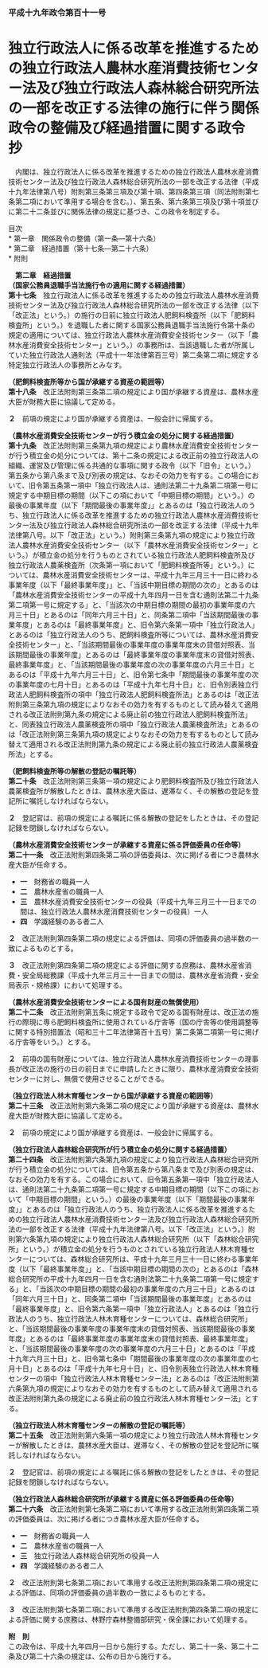 ### 平成十九年政令第百十一号  
# 独立行政法人に係る改革を推進するための独立行政法人農林水産消費技術センター法及び独立行政法人森林総合研究所法の一部を改正する法律の施行に伴う関係政令の整備及び経過措置に関する政令　抄  
　内閣は、独立行政法人に係る改革を推進するための独立行政法人農林水産消費技術センター法及び独立行政法人森林総合研究所法の一部を改正する法律（平成十九年法律第八号）附則第三条第三項及び第十項、第四条第三項（同法附則第七条第二項において準用する場合を含む。）、第五条、第六条第三項及び第十項並びに第二十二条並びに関係法律の規定に基づき、この政令を制定する。  
  
目次  
	* 第一章　関係政令の整備（第一条―第十六条）  
	* 第二章　経過措置（第十七条―第二十六条）  
	* 附則  
  
&emsp;**第二章　経過措置**  
**（国家公務員退職手当法施行令の適用に関する経過措置）**  
**第十七条**　独立行政法人に係る改革を推進するための独立行政法人農林水産消費技術センター法及び独立行政法人森林総合研究所法の一部を改正する法律（以下「改正法」という。）の施行の日前に独立行政法人肥飼料検査所（以下「肥飼料検査所」という。）を退職した者に関する国家公務員退職手当法施行令第十条の規定の適用については、独立行政法人農林水産消費安全技術センター（以下「農林水産消費安全技術センター」という。）の事務所は、当該退職した者が所属していた独立行政法人通則法（平成十一年法律第百三号）第二条第二項に規定する特定独立行政法人の事務所とみなす。  
  
**（肥飼料検査所等から国が承継する資産の範囲等）**  
**第十八条**　改正法附則第三条第二項の規定により国が承継する資産は、農林水産大臣が財務大臣に協議して定める。  
  
**２**　前項の規定により国が承継する資産は、一般会計に帰属する。  
  
**（農林水産消費安全技術センターが行う積立金の処分に関する経過措置）**  
**第十九条**　改正法附則第三条第九項の規定により農林水産消費安全技術センターが行う積立金の処分については、第十二条の規定による改正前の独立行政法人の組織、運営及び管理に係る共通的な事項に関する政令（以下「旧令」という。）第五条から第八条まで及び別表の規定は、なおその効力を有する。この場合において、旧令第五条第一項中「独立行政法人は、通則法第二十九条第二項第一号に規定する中期目標の期間（以下この項において「中期目標の期間」という。）の最後の事業年度（以下「期間最後の事業年度」」とあるのは「独立行政法人のうち、独立行政法人に係る改革を推進するための独立行政法人農林水産消費技術センター法及び独立行政法人森林総合研究所法の一部を改正する法律（平成十九年法律第八号。以下「改正法」という。）附則第三条第九項の規定により独立行政法人農林水産消費安全技術センター（以下「農林水産消費安全技術センター」という。）が積立金の処分を行うものとされている独立行政法人肥飼料検査所及び独立行政法人農薬検査所（次条第一項において「肥飼料検査所等」という。）については、農林水産消費安全技術センターは、平成十九年三月三十一日に終わる事業年度（以下「最終事業年度」」と、「当該中期目標の期間の次の」とあるのは「農林水産消費安全技術センターの平成十九年四月一日を含む通則法第二十九条第二項第一号に規定する」と、「当該次の中期目標の期間の最初の事業年度の六月三十日」とあるのは「同年六月三十日」と、同条第二項中「当該期間最後の事業年度」とあるのは「最終事業年度」と、旧令第六条第一項中「独立行政法人」とあるのは「独立行政法人のうち、肥飼料検査所等については、農林水産消費安全技術センター」と、「当該期間最後の事業年度の事業年度末の貸借対照表、当該期間最後の事業年度」とあるのは「最終事業年度の事業年度末の貸借対照表、最終事業年度」と、「当該期間最後の事業年度の次の事業年度の六月三十日」とあるのは「平成十九年六月三十日」と、旧令第七条中「期間最後の事業年度の次の事業年度の七月十日」とあるのは「平成十九年七月十日」と、旧令別表独立行政法人肥飼料検査所の項中「独立行政法人肥飼料検査所法」とあるのは「改正法附則第三条第九項の規定によりなおその効力を有するものとして読み替えて適用される改正法附則第九条の規定による廃止前の独立行政法人肥飼料検査所法」と、同表独立行政法人農薬検査所の項中「独立行政法人農薬検査所法」とあるのは「改正法附則第三条第九項の規定によりなおその効力を有するものとして読み替えて適用される改正法附則第九条の規定による廃止前の独立行政法人農薬検査所法」とする。  
  
**（肥飼料検査所等の解散の登記の嘱託等）**  
**第二十条**　改正法附則第三条第一項の規定により肥飼料検査所及び独立行政法人農薬検査所が解散したときは、農林水産大臣は、遅滞なく、その解散の登記を登記所に嘱託しなければならない。  
  
**２**　登記官は、前項の規定による嘱託に係る解散の登記をしたときは、その登記記録を閉鎖しなければならない。  
  
**（農林水産消費安全技術センターが承継する資産に係る評価委員の任命等）**  
**第二十一条**　改正法附則第四条第二項の評価委員は、次に掲げる者につき農林水産大臣が任命する。  
* **一**　財務省の職員一人  
* **二**　農林水産省の職員一人  
* **三**　農林水産消費安全技術センターの役員（平成十九年三月三十一日までの間は、独立行政法人農林水産消費技術センターの役員）一人  
* **四**　学識経験のある者二人  
  
**２**　改正法附則第四条第二項の規定による評価は、同項の評価委員の過半数の一致によるものとする。  
  
**３**　改正法附則第四条第二項の規定による評価に関する庶務は、農林水産省消費・安全局総務課（平成十九年三月三十一日までの間は、農林水産省消費・安全局表示・規格課）において処理する。  
  
**（農林水産消費安全技術センターによる国有財産の無償使用）**  
**第二十二条**　改正法附則第五条に規定する政令で定める国有財産は、改正法の施行の際現に専ら肥飼料検査所に使用されている庁舎等（国の庁舎等の使用調整等に関する特別措置法（昭和三十二年法律第百十五号）第二条第二項第一号に掲げる庁舎等をいう。）とする。  
  
**２**　前項の国有財産については、独立行政法人農林水産消費技術センターの理事長が改正法の施行の日の前日までに申請したときに限り、農林水産消費安全技術センターに対し、無償で使用させることができる。  
  
**（独立行政法人林木育種センターから国が承継する資産の範囲等）**  
**第二十三条**　改正法附則第六条第二項の規定により国が承継する資産は、農林水産大臣が財務大臣に協議して定める。  
  
**２**　前項の規定により国が承継する資産は、一般会計に帰属する。  
  
**（独立行政法人森林総合研究所が行う積立金の処分に関する経過措置）**  
**第二十四条**　改正法附則第六条第九項の規定により独立行政法人森林総合研究所が行う積立金の処分については、旧令第五条から第八条まで及び別表の規定は、なおその効力を有する。この場合において、旧令第五条第一項中「独立行政法人は、通則法第二十九条第二項第一号に規定する中期目標の期間（以下この項において「中期目標の期間」という。）の最後の事業年度（以下「期間最後の事業年度」」とあるのは「独立行政法人のうち、独立行政法人に係る改革を推進するための独立行政法人農林水産消費技術センター法及び独立行政法人森林総合研究所法の一部を改正する法律（平成十九年法律第八号。以下「改正法」という。）附則第六条第九項の規定により独立行政法人森林総合研究所（以下「森林総合研究所」という。）が積立金の処分を行うものとされている独立行政法人林木育種センターについては、森林総合研究所は、平成十九年三月三十一日に終わる事業年度（以下「最終事業年度」」と、「当該中期目標の期間の次の」とあるのは「森林総合研究所の平成十九年四月一日を含む通則法第二十九条第二項第一号に規定する」と、「当該次の中期目標の期間の最初の事業年度の六月三十日」とあるのは「同年六月三十日」と、同条第二項中「当該期間最後の事業年度」とあるのは「最終事業年度」と、旧令第六条第一項中「独立行政法人」とあるのは「独立行政法人のうち、独立行政法人林木育種センターについては、森林総合研究所」と、「当該期間最後の事業年度の事業年度末の貸借対照表、当該期間最後の事業年度」とあるのは「最終事業年度の事業年度末の貸借対照表、最終事業年度」と、「当該期間最後の事業年度の次の事業年度の六月三十日」とあるのは「平成十九年六月三十日」と、旧令第七条中「期間最後の事業年度の次の事業年度の七月十日」とあるのは「平成十九年七月十日」と、旧令別表独立行政法人林木育種センターの項中「独立行政法人林木育種センター法」とあるのは「改正法附則第六条第九項の規定によりなおその効力を有するものとして読み替えて適用される改正法附則第九条の規定による廃止前の独立行政法人林木育種センター法」とする。  
  
**（独立行政法人林木育種センターの解散の登記の嘱託等）**  
**第二十五条**　改正法附則第六条第一項の規定により独立行政法人林木育種センターが解散したときは、農林水産大臣は、遅滞なく、その解散の登記を登記所に嘱託しなければならない。  
  
**２**　登記官は、前項の規定による嘱託に係る解散の登記をしたときは、その登記記録を閉鎖しなければならない。  
  
**（独立行政法人森林総合研究所が承継する資産に係る評価委員の任命等）**  
**第二十六条**　改正法附則第七条第二項において準用する改正法附則第四条第二項の評価委員は、次に掲げる者につき農林水産大臣が任命する。  
* **一**　財務省の職員一人  
* **二**　農林水産省の職員一人  
* **三**　独立行政法人森林総合研究所の役員一人  
* **四**　学識経験のある者二人  
  
**２**　改正法附則第七条第二項において準用する改正法附則第四条第二項の規定による評価は、同項の評価委員の過半数の一致によるものとする。  
  
**３**　改正法附則第七条第二項において準用する改正法附則第四条第二項の規定による評価に関する庶務は、林野庁森林整備部研究・保全課において処理する。  
  
**附　則**  
この政令は、平成十九年四月一日から施行する。ただし、第二十一条、第二十二条及び第二十六条の規定は、公布の日から施行する。  
  
